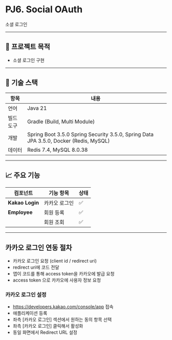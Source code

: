 # PJ6. Social OAuth

소셜 로그인

---

## 📌 프로젝트 목적

- 소셜 로그인 구현

---

## 🧰 기술 스택

| 항목    | 내용                                                                                    |
|-------|---------------------------------------------------------------------------------------|
| 언어    | Java 21                                                                               |
| 빌드 도구 | Gradle (Build, Multi Module)                                                          |
| 개발    | Spring Boot 3.5.0 Spring Security 3.5.0, Spring Data JPA 3.5.0, Docker (Redis, MySQL) |
| 데이터   | Redis 7.4, MySQL 8.0.38                                                               |

---

## 📈 주요 기능

| 컴포넌트            | 기능 항목   | 상태 |
|-----------------|---------|----|
| **Kakao Login** | 카카오 로그인 | ✅  |
| **Employee**    | 회원 등록   | ✅  |
|                 | 회원 조회   | ✅  |

---

## 카카오 로그인 연동 절차

- 카카오 로그인 요청 (client id / redirect uri)
- redirect uri에 코드 전달
- 앱이 코드를 통해 access token을 카카오에 발급 요청
- access token 으로 카카오에 사용자 정보 요청

### 카카오 로그인 설정

- https://developers.kakao.com/console/app 접속
- 애플리케이션 등록
- 좌측 [카카오 로그인] 섹션에서 원하는 동의 항목 선택
- 좌측 [카카오 로그인] 클릭해서 활성화
- 동일 화면에서 Redirect URL 설정
